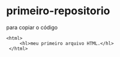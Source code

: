 # primeiro-repositorio

para copiar o código
```
<html>
     <hl>meu primeiro arquivo HTML.</hl>
 </html>
 ```
